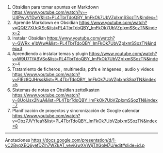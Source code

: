 1. Obsidian para tomar apuntes en Markdown https://www.youtube.com/watch?v=-U4PwvV1DwY&list=PL4TbrTdoQBY_ImFkOk7UbVZpIxmSSozTN&index=1
2.   Aprende Markdown en Obsidian https://www.youtube.com/watch?v=QQIZ7XUdXSc&list=PL4TbrTdoQBY_ImFkOk7UbVZpIxmSSozTN&index=2
3. Instalar Obsidian https://www.youtube.com/watch?v=GWRx_e1bWwA&list=PL4TbrTdoQBY_ImFkOk7UbVZpIxmSSozTN&index=3
4. Aprendiendo a instalar temas y plugin  https://www.youtube.com/watch?v=W9U7TfABVSo&list=PL4TbrTdoQBY_ImFkOk7UbVZpIxmSSozTN&index=4
5. Tratamiento de ficheros , multimedia, pdfs e imágenes , audio y videos https://www.youtube.com/watch?v=FlEz8QJHrss&list=PL4TbrTdoQBY_ImFkOk7UbVZpIxmSSozTN&index=5
6. Sistemas de notas en Obsidian zettelkasten https://www.youtube.com/watch?v=8UoIJsx2NuA&list=PL4TbrTdoQBY_ImFkOk7UbVZpIxmSSozTN&index=7
7. Planificación de proyectos y sincronización de Google calendar https://www.youtube.com/watch?v=Obz7JVYfeaY&list=PL4TbrTdoQBY_ImFkOk7UbVZpIxmSSozTN&index=8


------
Anotaciones 
https://docs.google.com/presentation/d/1-yC2ByqXEQ6yefDZlh7WZkAT_veviGwXVWijTXGoM7U/edit#slide=id.p